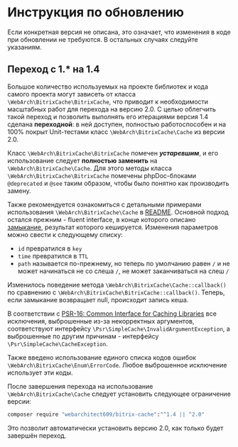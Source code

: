 Инструкция по обновлению
========================

Если конкретная версия не описана, это означает, что изменения в коде при обновлении не требуются. В остальных случаях
следуйте указаниям.

Переход с 1.* на 1.4
--------------------

Большое количество используемых на проекте библиотек и кода самого проекта могут зависеть от класса
`\WebArch\BitrixCache\BitrixCache`, что приводит к необходимости масштабных работ для перехода на версию 2.0. С целью
облегчить такой переход и позволить выполнять его итерациями версия 1.4 сделана **переходной**: в ней доступен,
полностью работоспособен и на 100% покрыт Unit-тестами класс `\WebArch\BitrixCache\Cache` из версии 2.0. 

Класс `\WebArch\BitrixCache\BitrixCache` помечен _**устаревшим**_, и его использование следует **полностью заменить**
на `\WebArch\BitrixCache\Cache`. Для этого методы класса `\WebArch\BitrixCache\BitrixCache` помечены phpDoc-блоками
`@deprecated` и `@see` таким образом, чтобы было понятно как производить замену.

Также рекомендуется ознакомиться с детальными примерами использования `\WebArch\BitrixCache\Cache` в
[README](README.md). Основной подход остался прежним - fluent interface, в конце которого описано
[замыкание](https://www.php.net/manual/ru/functions.anonymous.php), результат которого кешируется. Изменения параметров
можно свести к следующему списку:
- `id` превратился в `key`
- `time` превратился в `TTL`
- `path` называется по-прежнему, но теперь по умолчанию равен `/` и не может начинаться не со слеша `/`, не может
заканчиваться на слеш `/`

Изменилось поведение метода `\WebArch\BitrixCache\Cache::callback()` по сравнению с
`\WebArch\BitrixCache\BitrixCache::callback()`. Теперь, если замыкание возвращает null, происходит запись кеша.

В соответствии с [PSR-16: Common Interface for Caching Libraries](https://www.php-fig.org/psr/psr-16/) все исключения,
выброшенные из-за некорректных аргументов, соответствуют интерфейсу `\Psr\SimpleCache\InvalidArgumentException`, а
выброшенные по другим причинам - интерфейсу `\Psr\SimpleCache\CacheException`. 

Также введено использование единого списка кодов ошибок `\WebArch\BitrixCache\Enum\ErrorCode`. Любое выброшенное
исключение использует эти коды.

После завершения перехода на использование `\WebArch\BitrixCache\Cache` следует установить следующее ограничение
версии:

```bash
composer require "webarchitect609/bitrix-cache":"^1.4 || ^2.0"
```

Это позволит автоматически установить версию 2.0, как только будет завершён переход.
